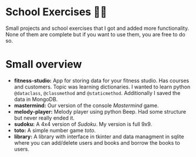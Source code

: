 # School Exercises 🙏🏻

Small projects and school exercises that I got and added more functionality.
None of them are complete but if you want to use them, you are free to do so.

# Small overview

- **fitness-studio:** App for storing data for your fitness studio. Has courses and customers. Topic was learning dictionaries.
  I wanted to learn python `@dataclass`, `@classmethod` and `@staticmethod`. Additionally I saved the data in MongoDB.
- **mastermind:** Our version of the console *Mastermind* game.
- **melody-player:** Melody player using python Beep. Had some structure but never really ended it.
- **sudoku:** A 4x4 version of *Sudoku*. My version is full 9x9.
- **toto:** A simple number game *toto*.
- **library:** A library with interface in tkinter and data managment in sqlite where you can add/delete users and books and borrow the books to users.
